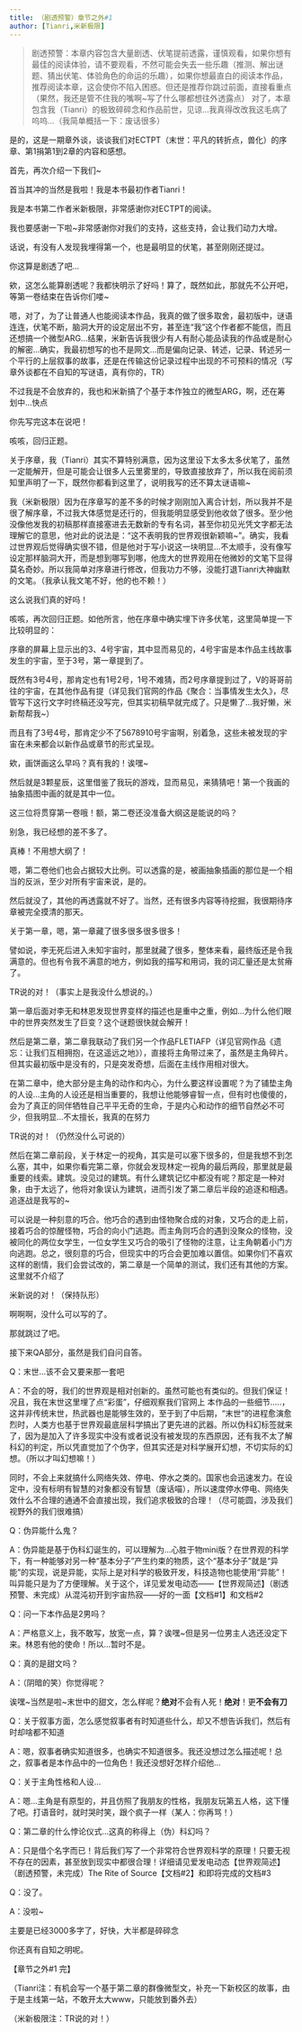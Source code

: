 ```yaml
---
title: （剧透预警）章节之外#1
author: [Tianri,米新极限]
---
```


> 剧透预警：本章内容包含大量剧透、伏笔提前透露，谨慎观看，如果你想有最佳的阅读体验，请不要观看，不然可能会失去一些乐趣（推测、解出谜题、猜出伏笔、体验角色的命运的乐趣），如果你想最直白的阅读本作品，推荐阅读本章，这会使你不陷入困惑。但还是推荐你跳过前面，直接看重点
> （果然，我还是管不住我的嘴啊~写了什么哪都想往外透露点）
> 对了，本章包含我（Tianri）的极致碎碎念和作品前世，见谅...我真得改改我这毛病了呜呜...（我简单概括一下：废话很多）

是的，这是一期章外谈，谈谈我们对ECTPT（末世：平凡的转折点，兽化）的序章、第1捐第1到2章的内容和感想。

首先，再次介绍一下我们~

首当其冲的当然是我啦！我是本书最初作者Tianri！

我是本书第二作者米新极限，非常感谢你对ECTPT的阅读。

我也要感谢一下啦~非常感谢你对我们的支持，这些支持，会让我们动力大增。

话说，有没有人发现我埋得第一个，也是最明显的伏笔，甚至刚刚还提过。

你这算是剧透了吧...

欸，这怎么能算剧透呢？我都快明示了好吗！算了，既然如此，那就先不公开吧，等第一卷结束在告诉你们喽~

嗯，对了，为了让普通人也能阅读本作品，我真的做了很多取舍，最初版中，谜语连连，伏笔不断，脑洞大开的设定层出不穷，甚至连“我”这个作者都不能信，而且还想搞一个微型ARG...结果，米新告诉我很少有人有耐心能品读我的作品或是耐心的解密...确实，我最初想写的也不是网文...而是偏向记录、转述，记录、转述另一个平行的上层叙事的故事，还是在传输这份记录过程中出现的不可预料的情况（写章外谈都在不自知的写谜语，真有你的，TR）

不过我是不会放弃的，我也和米新搞了个基于本作独立的微型ARG，啊，还在筹划中...快点

你先写完这本在说吧！

咳咳，回归正题。

关于序章，我（Tianri）其实不算特别满意，因为这里设下太多太多伏笔了，虽然一定能解开，但是可能会让很多人云里雾里的，导致直接放弃了，所以我在阅前须知里声明了一下，既然你都看到这里了，说明我写的还不算太谜语嘛~

我（米新极限）因为在序章写的差不多的时候才刚刚加入离合计划，所以我并不是很了解序章，不过我大体感觉是还行的，但我能明显感受到他收敛了很多。至少他没像他发我的初稿那样直接塞进去无数新的专有名词，甚至你初见光凭文字都无法理解它的意思，他对此的说法是：“这不表明我的世界观很新颖嘛~”。确实，我看过世界观后觉得确实很不错，但是他对于写小说这一块明显...不太顺手，没有像写设定那样脑洞大开，而是想到哪写到哪，他庞大的世界观用在他微妙的文笔下显得莫名奇妙。所以我简单对序章进行修改，但我功力不够，没能打退Tianri大神幽默的文笔。（我承认我文笔不好，他的也不赖！）

这么说我们真的好吗！

咳咳，再次回归正题。如他所言，他在序章中确实埋下许多伏笔，这里简单提一下比较明显的：

序章的屏幕上显示出的3、4号宇宙，其中显而易见的，4号宇宙是本作品主线故事发生的宇宙，至于3号，第一章提到了。

既然有3号4号，那肯定也有1号2号，1号不难猜，而2号序章提到过了，V的哥哥前往的宇宙，在其他作品有提（详见我们官网的作品《聚合：当事情发生太久》，尽管写下这行文字时终稿还没写完，但其实初稿早就完成了。只是懒了...我好懒，米新帮帮我~）

而且有了3号4号，那肯定少不了5678910号宇宙啊，别着急，这些未被发现的宇宙在未来都会以新作品或章节的形式呈现。

欸，画饼画这么早吗？真有我的！诶嘿~

然后就是3颗星辰，这里借鉴了我玩的游戏，显而易见，来猜猜吧！第一个我画的抽象插图中画的就是其中一位。

这三位将贯穿第一卷哦！额，第二卷还没准备大纲这是能说的吗？

别急，我已经想的差不多了。

真棒！不用想大纲了！

嗯，第二卷他们也会占据较大比例。可以透露的是，被画抽象插画的那位是一个相当的反派，至少对所有宇宙来说，是的。

然后就没了，其他的再透露就不好了。当然，还有很多内容等待挖掘，我很期待序章被完全摸清的那天。

关于第一章，嗯，第一章藏了很多很多很多很多！

譬如说，李无死后进入未知宇宙时，那里就藏了很多，整体来看，最终版还是令我满意的。但也有令我不满意的地方，例如我的描写和用词，我的词汇量还是太贫瘠了。

TR说的对！（事实上是我没什么想说的。）

第一章后面对李无和林恩发现世界变样的描述也是重中之重，例如...为什么他们眼中的世界突然发生了巨变？这个谜题很快就会解开！

然后是第二章，第二章我联动了我们另一个作品FLETIAFP（详见官网作品《遗忘：让我们互相拥抱，在这遥远之地》），直接将主角带过来了，虽然是主角碎片。但其实最初版中是没有的，只是突发奇想，后面在主线作用相对很大。

在第二章中，绝大部分是主角的动作和内心，为什么要这样设置呢？为了铺垫主角的人设...主角的人设还是相当重要的，我想让他能够睿智一点，但有时也傻傻的，会为了真正的同伴牺牲自己平平无奇的生命，于是内心和动作的细节自然必不可少，但我明显...不太擅长，我真的在努力

TR说的对！（仍然没什么可说的）

然后在第二章前段，关于林定一的视角，其实是可以塞下很多的，但是我想不到怎么塞，其中，如果你看完第二章，你就会发现林定一视角的最后两段，那里就是最重要的线索。建筑。没见过的建筑。有什么建筑记忆中都没有呢？那定是一种对象，由于太远了，他将对象误认为建筑，进而引发了第二章后半段的追逐和相遇。追逐战是我写的~

可以说是一种刻意的巧合。他巧合的遇到由怪物聚合成的对象，又巧合的走上前，接着巧合的惊醒怪物，巧合的向小门逃跑。而主角则巧合的遇到没聚众的怪物，没被同化的两位女学生，一位女学生又巧合的吸引了怪物的注意，让主角朝着小门方向逃跑。总之，很刻意的巧合，但现实中的巧合会更加难以置信。如果你们不喜欢这样的剧情，我们会尝试改的，第二章是一个简单的测试，我们还有其他的方案。这里就不介绍了

米新说的对！（保持队形）

啊啊啊，没什么可以写的了。

那就跳过了吧。

接下来QA部分，虽然是我们自问自答。

Q：末世...该不会又要来那一套吧

A：不会的呀，我们的世界观是相对创新的。虽然可能也有类似的。但我们保证！况且，我在末世这里埋了点“彩蛋”，仔细观察我们官网上 本作品的一些细节.....，这并非传统末世，热武器也是能够生效的，至于到了中后期，“末世”的进程愈演愈烈时，人类方也基于世界观最底层科学搞出了更先进的武器。所以伪科幻标签就来了，因为是加入了许多现实中没有或者说没有被发现的东西原因，还有我不太了解科幻的判定，所以凭直觉加了个伪字，但其实还是对科学展开幻想，不切实际的幻想。（所以才叫幻想嘛！）

同时，不会上来就搞什么网络失效、停电、停水之类的。国家也会迅速发力。在设定中，没有标明有智慧的对象都没有智慧（废话喵），所以速度停水停电、网络失效什么不合理的通通不会直接出现，我们追求极致的合理！（尽可能圆，涉及我们视野外的我们很难搞）

Q：伪异能什么鬼？

A：伪异能是基于伪科幻诞生的，可以理解为...心胜于物mini版？在世界观的科学下，有一种能够对另一种“基本分子”产生约束的物质，这个“基本分子”就是“异能”的实现，说是异能，实际上是对科学的极致开发，科技造物也能使用“异能”！叫异能只是为了方便理解。关于这个，详见爱发电动态——【世界观简述】（剧透预警、未完成）从混沌初开到宇宙热寂——好的一面【文档#1】和文档#2

Q：问一下本作品是2男吗？

A：严格意义上，我不敢写，放宽一点，算？诶嘿~但是另一位男主人选还没定下来。林恩有他的使命！所以...暂时不是。

Q：真的是甜文吗？

A：（阴暗的笑）你觉得呢？

诶嘿~当然是啦~末世中的甜文，怎么样呢？**绝对**不会有人死！**绝对**！更**不会有刀**

Q：关于叙事方面，怎么感觉叙事者有时知道些什么，却又不想告诉我们，然后有时却啥都不知道

A：嗯，叙事者确实知道很多，也确实不知道很多。我还没想过怎么描述呢！总之，叙事者是本作品中的一位角色！我还没想好怎样介绍他...

Q：关于主角性格和人设...

A：嗯...主角是有原型的，并且仿照了我朋友的性格，我朋友玩第五人格，这下懂了吧。打语音时，就时哭时笑，跟个疯子一样（某人：你再骂！）

Q：第二章的什么悖论仪式...这真的称得上（伪）科幻吗？

A：只是借个名字而已！背后我们写了一个非常符合世界观科学的原理！只要无视不存在的因素，甚至放到现实中都很合理！详细请见爱发电动态【世界观简述】（剧透预警，未完成）The Rite of Source【文档#2】和即将完成的文档#3

Q：没了。

A：没啦~

主要是已经3000多字了，好快，大半都是碎碎念

你还真有自知之明呢。

【章节之外#1 完】

（Tianri注：有机会写一个基于第二章的群像微型文，补充一下新校区的故事，由于是主线第一站，不敢开太大www，只能放到番外去）

（米新极限注：TR说的对！）